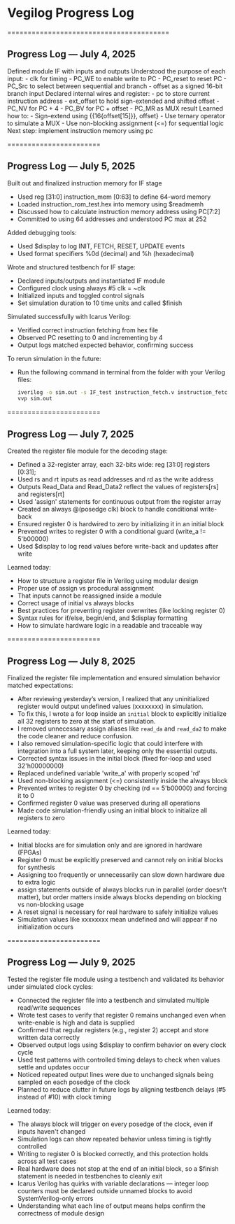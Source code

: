 
 # Vegilog Progress Log

  ========================================
## Progress Log — July 4, 2025
 Defined module IF with inputs and outputs
   Understood the purpose of each input:
    - clk for timing
    - PC_WE to enable write to PC
    - PC_reset to reset PC
    - PC_Src to select between sequential and branch
    - offset as a signed 16-bit branch input
      Declared internal wires and register:
     - pc to store current instruction address
    - ext_offset to hold sign-extended and shifted offset
    - PC_NV for PC + 4
    - PC_BV for PC + offset
     - PC_MR as MUX result
  Learned how to:
     - Sign-extend using {{16{offset[15]}}, offset}
     - Use ternary operator to simulate a MUX
     - Use non-blocking assignment (<=) for sequential logic
  Next step: implement instruction memory using pc

 =======================

## Progress Log — July 5, 2025
 Built out and finalized instruction memory for IF stage
  - Used reg [31:0] instruction_mem [0:63] to define 64-word memory
  - Loaded instruction_rom_test.hex into memory using $readmemh
  - Discussed how to calculate instruction memory address using PC[7:2]
  - Committed to using 64 addresses and understood PC max at 252

 Added debugging tools:
  - Used $display to log INIT, FETCH, RESET, UPDATE events
  - Used format specifiers %0d (decimal) and %h (hexadecimal)

 Wrote and structured testbench for IF stage:
  - Declared inputs/outputs and instantiated IF module
  - Configured clock using always #5 clk = ~clk
  - Initialized inputs and toggled control signals
  - Set simulation duration to 10 time units and called $finish

 Simulated successfully with Icarus Verilog:
  - Verified correct instruction fetching from hex file
  - Observed PC resetting to 0 and incrementing by 4
  - Output logs matched expected behavior, confirming success

 To rerun simulation in the future:
  - Run the following command in terminal from the folder with your Verilog files:
    ```bash
    iverilog -o sim.out -s IF_test instruction_fetch.v instruction_fetch_test.v
    vvp sim.out
    ```

 =======================
 
 ## Progress Log — July 7, 2025
Created the register file module for the decoding stage:
 - Defined a 32-register array, each 32-bits wide: reg [31:0] registers [0:31];
 - Used rs and rt inputs as read addresses and rd as the write address
 - Outputs Read_Data and Read_Data2 reflect the values of registers[rs] and registers[rt]
 - Used 'assign' statements for continuous output from the register array
 - Created an always @(posedge clk) block to handle conditional write-back
 - Ensured register 0 is hardwired to zero by initializing it in an initial block
 - Prevented writes to register 0 with a conditional guard (write_a != 5'b00000)
 - Used $display to log read values before write-back and updates after write

Learned today:
 - How to structure a register file in Verilog using modular design
 - Proper use of assign vs procedural assignment
 - That inputs cannot be reassigned inside a module
 - Correct usage of initial vs always blocks
 - Best practices for preventing register overwrites (like locking register 0)
 - Syntax rules for if/else, begin/end, and $display formatting
 - How to simulate hardware logic in a readable and traceable way

=======================

## Progress Log — July 8, 2025
Finalized the register file implementation and ensured simulation behavior matched expectations:
 - After reviewing yesterday’s version, I realized that any uninitialized register would output undefined values (xxxxxxxx) in simulation.
 - To fix this, I wrote a for loop inside an `initial` block to explicitly initialize all 32 registers to zero at the start of simulation.
 - I removed unnecessary assign aliases like `read_da` and `read_da2` to make the code cleaner and reduce confusion.
 - I also removed simulation-specific logic that could interfere with integration into a full system later, keeping only the essential outputs.
 - Corrected syntax issues in the initial block (fixed for-loop and used 32'h00000000)
 - Replaced undefined variable 'write_a' with properly scoped 'rd'
 - Used non-blocking assignment (<=) consistently inside the always block
 - Prevented writes to register 0 by checking (rd == 5'b00000) and forcing it to 0
 - Confirmed register 0 value was preserved during all operations
 - Made code simulation-friendly using an initial block to initialize all registers to zero

Learned today:
 - Initial blocks are for simulation only and are ignored in hardware (FPGAs)
 - Register 0 must be explicitly preserved and cannot rely on initial blocks for synthesis
 - Assigning too frequently or unnecessarily can slow down hardware due to extra logic
 - assign statements outside of always blocks run in parallel (order doesn’t matter), but order matters inside always blocks depending on blocking vs non-blocking usage
 - A reset signal is necessary for real hardware to safely initialize values
 - Simulation values like xxxxxxxx mean undefined and will appear if no initialization occurs
 
=======================

## Progress Log — July 9, 2025
Tested the register file module using a testbench and validated its behavior under simulated clock cycles:
 - Connected the register file into a testbench and simulated multiple read/write sequences
 - Wrote test cases to verify that register 0 remains unchanged even when write-enable is high and data is supplied
 - Confirmed that regular registers (e.g., register 2) accept and store written data correctly
 - Observed output logs using $display to confirm behavior on every clock cycle
 - Used test patterns with controlled timing delays to check when values settle and updates occur
 - Noticed repeated output lines were due to unchanged signals being sampled on each posedge of the clock
 - Planned to reduce clutter in future logs by aligning testbench delays (#5 instead of #10) with clock timing

Learned today:
 - The always block will trigger on every posedge of the clock, even if inputs haven't changed
 - Simulation logs can show repeated behavior unless timing is tightly controlled
 - Writing to register 0 is blocked correctly, and this protection holds across all test cases
 - Real hardware does not stop at the end of an initial block, so a $finish statement is needed in testbenches to cleanly exit
 - Icarus Verilog has quirks with variable declarations — integer loop counters must be declared outside unnamed blocks to avoid SystemVerilog-only errors
 - Understanding what each line of output means helps confirm the correctness of module design
